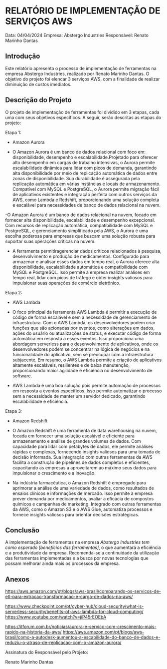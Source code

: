 # RELATÓRIO DE IMPLEMENTAÇÃO DE SERVIÇOS AWS

Data: 04/04/2024
Empresa: Abstergo Industries 
Responsável: Renato Marinho Dantas

## Introdução
Este relatório apresenta o processo de implementação de ferramentas na empresa Abstergo Industries, realizado por Renato Marinho Dantas. O objetivo do projeto foi elencar 3 serviços AWS, com a finalidade de realizar diminuição de custos imediatos.

## Descrição do Projeto
O projeto de implementação de ferramentas foi dividido em 3 etapas, cada uma com seus objetivos específicos. A seguir, serão descritas as etapas do projeto:

Etapa 1: 
- Amazon Aurora

- O Amazon Aurora é um banco de dados relacional com foco em: disponibilidade, desempenho e escalabilidade.Projetado para oferecer alto desempenho em cargas de trabalho intensivas, o Aurora permite escalabilidade dinâmica para lidar com picos de demanda, garantindo alta disponibilidade por meio de replicação automática de dados entre zonas de disponibilidade. Sua durabilidade é assegurada pela replicação automática em várias instâncias e locais de armazenamento. Compatível com MySQL e PostgreSQL, o Aurora permite migração fácil de aplicativos existentes e integração perfeita com outros serviços da AWS, como Lambda e Redshift, proporcionando uma solução completa e escalável para necessidades de banco de dados relacional na nuvem.

-O Amazon Aurora é um banco de dados relacional na nuvem, focado em fornecer alta disponibilidade, escalabilidade e desempenho excepcional. Com recursos de replicação automática, compatibilidade com MySQL e PostgreSQL, e gerenciamento simplificado pela AWS, o Aurora é uma escolha poderosa para empresas que buscam uma solução robusta para suportar suas operações críticas na nuvem.

- A ferramenta permitiragerenciar dados críticos relacionados à pesquisa, desenvolvimento e produção de medicamentos. Configurado para armazenar e analisar esses dados em tempo real, o Aurora oferece alta disponibilidade, escalabilidade automática e compatibilidade com MySQL e PostgreSQL. Isso permite à empresa realizar análises em tempo real, lidar com picos de tráfego e obter insights valiosos para impulsionar suas operações de comércio eletrônico.


Etapa 2: 
- AWS Lambda

- O foco principal da ferramenta AWS Lambda é permitir a execução de código de forma escalável e sem a necessidade de gerenciamento de infraestrutura. Com o AWS Lambda, os desenvolvedores podem criar funções que são acionadas por eventos, como alterações em dados, ações do usuário ou atualizações de status, e executar código de forma automática em resposta a esses eventos. Isso proporciona uma abordagem serverless para o desenvolvimento de aplicativos, onde os desenvolvedores podem se concentrar na lógica de negócios e na funcionalidade do aplicativo, sem se preocupar com a infraestrutura subjacente. Em resumo, o AWS Lambda permite a criação de aplicativos altamente escaláveis, resilientes e de baixa manutenção, proporcionando maior agilidade e eficiência no desenvolvimento de software.

- AWS Lambda é uma boa solução pois permite automação de processos em resposta a eventos específicos. Isso permite automatizar o processo sem a necessidade de manter um servidor dedicado, garantindo escalabilidade e eficiência.

Etapa 3: 
- Amazon Redshift

- O Amazon Redshift é uma ferramenta de data warehousing na nuvem, focada em fornecer uma solução escalável e eficiente para armazenamento e análise de grandes volumes de dados. Com capacidade para lidar com petabytes de dados, ele permite análises rápidas e complexas, fornecendo insights valiosos para uma tomada de decisão informada. Sua integração com outras ferramentas da AWS facilita a construção de pipelines de dados completos e eficientes, capacitando as empresas a aproveitarem ao máximo seus dados para impulsionar o crescimento e a inovação.

-  Na indústria farmacêutica, o Amazon Redshift é empregado para aprimorar a análise de uma variedade de dados, como resultados de ensaios clínicos e informações de mercado. Isso permite à empresa prever demanda por medicamentos, avaliar a eficácia de compostos químicos e campanhas de marketing. Integrado com outras ferramentas da AWS, como o Amazon S3 e o AWS Glue, automatiza processos e fornece insights valiosos para orientar decisões estratégicas.



## Conclusão
A implementação de ferramentas na empresa *Abstergo Industries tem como esperado [benefícios das ferramentas]*, o que aumentará a eficiência e a produtividade da empresa. Recomenda-se a continuidade da utilização das ferramentas implementadas e a busca por novas tecnologias que possam melhorar ainda mais os processos da empresa.

## Anexos

https://aws.amazon.com/pt/blogs/aws-brasil/comparando-os-servicos-de-etl-para-extracao-transformacao-e-carga-de-dados-na-aws/

https://www.checkpoint.com/pt/cyber-hub/cloud-security/what-is-serverless-security/benefits-of-aws-lambda-for-cloud-computing/
https://www.youtube.com/watch?v=jiP45rEOEbA

https://itforum.com.br/noticias/aurora-e-servico-com-crescimento-mais-rapido-na-historia-da-aws/
https://aws.amazon.com/pt/blogs/aws-brasil/como-a-autodesk-aumentou-a-escabilidade-do-banco-de-dados-e-reduziu-o-atraso-de-replicacao-com-o-amazon-aurora/


Assinatura do Responsável pelo Projeto:

Renato Marinho Dantas